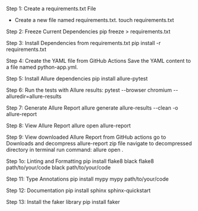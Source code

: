 Step 1: Create a requirements.txt File
* Create a new file named requirements.txt.
touch requirements.txt

Step 2: Freeze Current Dependencies
pip freeze > requirements.txt

Step 3: Install Dependencies from requirements.txt
pip install -r requirements.txt

Step 4: Create the YAML file from GitHub Actions
Save the YAML content to a file named python-app.yml.

Step 5: Install Allure dependencies
pip install allure-pytest

Step 6: Run the tests with Allure results:
pytest --browser chromium --alluredir=allure-results

Step 7: Generate Allure Report
allure generate allure-results --clean -o allure-report

Step 8: View Allure Report
allure open allure-report

Step 9: View downloaded Allure Report from GitHub actions
go to Downloads and decompress allure-report zip file
navigate to decompressed directory in terminal
run command: allure open .

Step 1o: Linting and Formatting
pip install flake8 black
flake8 path/to/your/code
black path/to/your/code

Step 11: Type Annotations
pip install mypy
mypy path/to/your/code

Step 12: Documentation
pip install sphinx
sphinx-quickstart

Step 13: Install the faker library
pip install faker